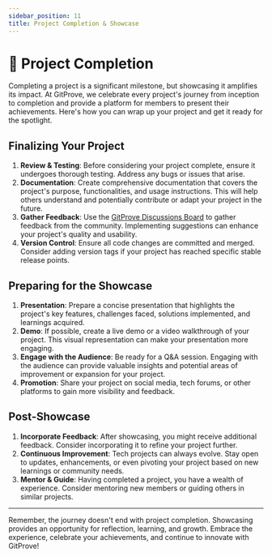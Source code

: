 ```yaml
---
sidebar_position: 11
title: Project Completion & Showcase
---
```


# 🏁 Project Completion

Completing a project is a significant milestone, but showcasing it amplifies its impact. At GitProve, we celebrate every project's journey from inception to completion and provide a platform for members to present their achievements. Here's how you can wrap up your project and get it ready for the spotlight.

## Finalizing Your Project

1. **Review & Testing**: Before considering your project complete, ensure it undergoes thorough testing. Address any bugs or issues that arise.
2. **Documentation**: Create comprehensive documentation that covers the project's purpose, functionalities, and usage instructions. This will help others understand and potentially contribute or adapt your project in the future.
3. **Gather Feedback**: Use the [GitProve Discussions Board](https://github.com/orgs/Git-Prove/discussions) to gather feedback from the community. Implementing suggestions can enhance your project's quality and usability.
4. **Version Control**: Ensure all code changes are committed and merged. Consider adding version tags if your project has reached specific stable release points.

## Preparing for the Showcase

1. **Presentation**: Prepare a concise presentation that highlights the project's key features, challenges faced, solutions implemented, and learnings acquired.
2. **Demo**: If possible, create a live demo or a video walkthrough of your project. This visual representation can make your presentation more engaging.
3. **Engage with the Audience**: Be ready for a Q&A session. Engaging with the audience can provide valuable insights and potential areas of improvement or expansion for your project.
4. **Promotion**: Share your project on social media, tech forums, or other platforms to gain more visibility and feedback.

## Post-Showcase

1. **Incorporate Feedback**: After showcasing, you might receive additional feedback. Consider incorporating it to refine your project further.
2. **Continuous Improvement**: Tech projects can always evolve. Stay open to updates, enhancements, or even pivoting your project based on new learnings or community needs.
3. **Mentor & Guide**: Having completed a project, you have a wealth of experience. Consider mentoring new members or guiding others in similar projects.

---

Remember, the journey doesn't end with project completion. Showcasing provides an opportunity for reflection, learning, and growth. Embrace the experience, celebrate your achievements, and continue to innovate with GitProve!

